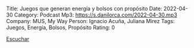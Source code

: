 Title: Juegos que generan energía y bolsos con propósito
Date: 2022-04-30
Category: Podcast
Mp3: https://s.danilorca.com/2022-04-30.mp3
Company: MUS, My Way
Person: Ignacio Acuña, Juliana Mirez
Tags: Juegos, Energía, Bolsos, Propósito
Rating: 0

<a href="https://s.danilorca.com/2022-04-30.mp3" type="audio/mpeg">
Escuchar
</a>
